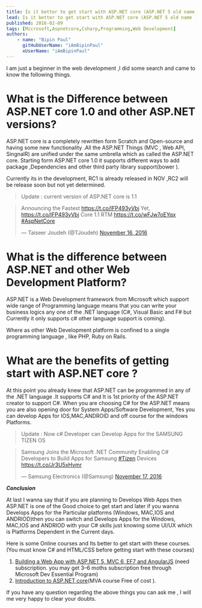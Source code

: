 ```yaml
---
title: Is it better to get start with ASP.NET core (ASP.NET 5 old name ) as a new Developer?
lead: Is it better to get start with ASP.NET core (ASP.NET 5 old name ) as a new Developer?
published: 2016-02-09
tags: [Microsoft,Aspnetcore,Csharp,Programming,Web Development]
authors:
    - name: "Bipin Paul"
      gitHubUserName: "iAmBipinPaul"
      xUserName: "iAmBipinPaul"
---
```


I am just a beginner in the web development ,I did some search and came to know the following things.

# What is the Difference between ASP.NET core 1.0 and other ASP.NET versions?

ASP.NET core is a completely rewritten form Scratch and Open-source and having some new functionality .All the ASP.NET Things (MVC , Web API, SingnalR) are unified under the same umbrella which as called the ASP.NET core. Starting form ASP.NET core 1.0 it supports different ways to add package ,Dependencies and other third party library support(bower ).

Currently its in the development, RC1 is already released in NOV ,RC2 will be release soon but not yet determined.

> Update : current version of ASP.NET core is 1.1

<blockquote class="twitter-tweet" data-lang="en"><p lang="en" dir="ltr">Announcing the Fastest <a href="https://t.co/lFP493yVbj">https://t.co/lFP493yVbj</a> Yet, <a href="https://t.co/lFP493yVbj">https://t.co/lFP493yVbj</a> Core 1.1 RTM <a href="https://t.co/wFJw7oEYqx">https://t.co/wFJw7oEYqx</a> <a href="https://twitter.com/hashtag/AspNetCore?src=hash&amp;ref_src=twsrc%5Etfw">#AspNetCore</a></p>&mdash; Taiseer Joudeh (@TJoudeh) <a href="https://twitter.com/TJoudeh/status/799012140698845184?ref_src=twsrc%5Etfw">November 16, 2016</a></blockquote>
<script async src="https://platform.twitter.com/widgets.js" charset="utf-8"></script>

# What is the difference between ASP.NET and other Web Development Platform?

ASP.NET is a Web Development framework from Microsoft which support wide range of Programming language means that you can write your business logics any one of the .NET language (C#, Visual Basic and F# but Currently it only supports c# other language support is coming).

Where as other Web Development platform is confined to a single programming language , like PHP, Ruby on Rails.

# What are the benefits of getting start with ASP.NET core ?

At this point you already knew that ASP.NET can be programmed in any of the .NET language .It supports C# and It is 1st priority of the ASP.NET creator to support C#. When you are choosing C# for the ASP.NET means you are also opening door for System Apps/Software Development, Yes you can develop Apps for IOS,MAC,ANDROID and off course for the windows Platforms.

> Update : Now c# Developer can Develop Apps for the SAMSUNG TIZEN OS

<blockquote class="twitter-tweet" data-lang="en"><p lang="en" dir="ltr">Samsung Joins the Microsoft .NET Community Enabling C# Developers to Build Apps for Samsung <a href="https://twitter.com/hashtag/Tizen?src=hash&amp;ref_src=twsrc%5Etfw">#Tizen</a> Devices <a href="https://t.co/Jr3U5xHvmr">https://t.co/Jr3U5xHvmr</a></p>&mdash; Samsung Electronics (@Samsung) <a href="https://twitter.com/Samsung/status/799049248863973376?ref_src=twsrc%5Etfw">November 17, 2016</a></blockquote>
<script async src="https://platform.twitter.com/widgets.js" charset="utf-8"></script>

***Conclusion***

At last I wanna say that if you are planning to Develops Web Apps then ASP.NET is one of the Good choice to get start and later if you wanna Develops Apps for the Particular platforms (Windows, MAC,IOS and ANDRIOD)then you can switch and Develops Apps for the Windows, MAC,IOS and ANDRIOD with your C# skills just knowing some UI/UX which is Platforms Dependent in the Current days.

Here is some Online courses and Its better to get start with these courses.(You must know C# and HTML/CSS before getting start with these courses)

1. [Building a Web App with ASP.NET 5, MVC 6, EF7 and AngularJS](https://app.pluralsight.com/library/courses/aspdotnet-5-ef7-bootstrap-angular-web-app/table-of-contents) (need subscription. you may get 3–6 moths subscription free through Microsoft Dev Essential Program)
2. [Introduction to ASP.NET core](https://mva.microsoft.com/en-us/training-courses/introduction-to-aspnet-5-13786?l=PvSZtxoXB_5101937557)(MVA course Free of cost ).

If you have any question regarding the above things you can ask me , I will me very happy to clear your doubts.